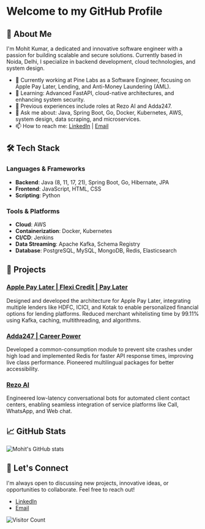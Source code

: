 # Welcome to my GitHub Profile

## 👋 About Me

I'm Mohit Kumar, a dedicated and innovative software engineer with a passion for building scalable and secure solutions. Currently based in Noida, Delhi, I specialize in backend development, cloud technologies, and system design.

- 🔭 Currently working at Pine Labs as a Software Engineer, focusing on Apple Pay Later, Lending, and Anti-Money Laundering (AML).
- 🌱 Learning: Advanced FastAPI, cloud-native architectures, and enhancing system security.
- 💼 Previous experiences include roles at Rezo AI and Adda247.
- 💬 Ask me about: Java, Spring Boot, Go, Docker, Kubernetes, AWS, system design, data scraping, and microservices.
- 📫 How to reach me: [LinkedIn](https://www.linkedin.com/in/mohitkum4r/) | [Email](mailto:mohitkumar4706@gmail.com)

## 🛠️ Tech Stack

### Languages & Frameworks
- **Backend**: Java (8, 11, 17, 21), Spring Boot, Go, Hibernate, JPA
- **Frontend**: JavaScript, HTML, CSS
- **Scripting**: Python

### Tools & Platforms
- **Cloud**: AWS
- **Containerization**: Docker, Kubernetes
- **CI/CD**: Jenkins
- **Data Streaming**: Apache Kafka, Schema Registry
- **Database**: PostgreSQL, MySQL, MongoDB, Redis, Elasticsearch

## 🚀 Projects

### [Apple Pay Later | Flexi Credit | Pay Later](https://credit.pinelabs.com)
Designed and developed the architecture for Apple Pay Later, integrating multiple lenders like HDFC, ICICI, and Kotak to enable personalized financial options for lending platforms. Reduced merchant whitelisting time by 99.11% using Kafka, caching, multithreading, and algorithms.

### [Adda247 | Career Power](https://www.adda247.com)
Developed a common-consumption module to prevent site crashes under high load and implemented Redis for faster API response times, improving live class performance. Pioneered multilingual packages for better accessibility.

### [Rezo AI](https://www.rezo.ai/)
Engineered low-latency conversational bots for automated client contact centers, enabling seamless integration of service platforms like Call, WhatsApp, and Web chat.


## 📈 GitHub Stats

![Mohit's GitHub stats](https://github-readme-stats.vercel.app/api?username=mohitkum4r&show_icons=true&theme=radical)

## 🤝 Let's Connect

I'm always open to discussing new projects, innovative ideas, or opportunities to collaborate. Feel free to reach out!

- [LinkedIn](https://www.linkedin.com/in/mohitkum4r/)
- [Email](mailto:mohitkumar4706@gmail.com)

![Visitor Count](https://visitor-badge.laobi.icu/badge?page_id=mohitkum4r.mohitkum4r)

